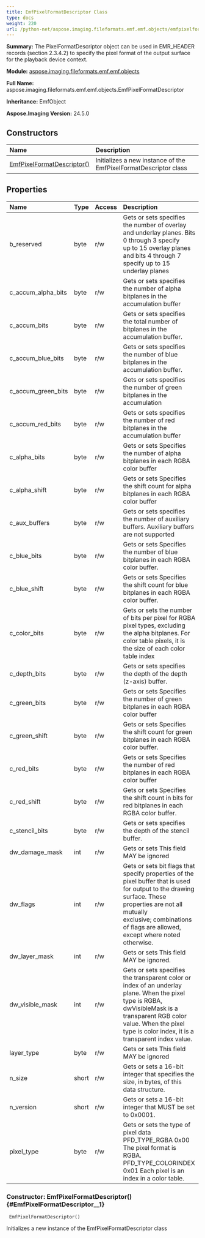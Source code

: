 ```yaml
---
title: EmfPixelFormatDescriptor Class
type: docs
weight: 220
url: /python-net/aspose.imaging.fileformats.emf.emf.objects/emfpixelformatdescriptor/
---
```


**Summary:** The PixelFormatDescriptor object can be used in EMR_HEADER records (section 2.3.4.2) to specify the pixel format of the output surface for the playback device context.

**Module:** [aspose.imaging.fileformats.emf.emf.objects](/imaging/python-net/aspose.imaging.fileformats.emf.emf.objects/)

**Full Name:** aspose.imaging.fileformats.emf.emf.objects.EmfPixelFormatDescriptor

**Inheritance:** EmfObject

**Aspose.Imaging Version:** 24.5.0

## **Constructors**
| **Name** | **Description** |
| :- | :- |
| [EmfPixelFormatDescriptor()](#EmfPixelFormatDescriptor__1) | Initializes a new instance of the EmfPixelFormatDescriptor class |
## **Properties**
| **Name** | **Type** | **Access** | **Description** |
| :- | :- | :- | :- |
| b_reserved | byte | r/w | Gets or sets specifies the number of overlay and underlay planes. Bits 0 through 3 specify <br/>            up to 15 overlay planes and bits 4 through 7 specify up to 15 underlay planes |
| c_accum_alpha_bits | byte | r/w | Gets or sets specifies the number of alpha bitplanes in the accumulation buffer |
| c_accum_bits | byte | r/w | Gets or sets specifies the total number of bitplanes in the accumulation buffer. |
| c_accum_blue_bits | byte | r/w | Gets or sets specifies the number of blue bitplanes in the accumulation buffer. |
| c_accum_green_bits | byte | r/w | Gets or sets specifies the number of green bitplanes in the accumulation |
| c_accum_red_bits | byte | r/w | Gets or sets specifies the number of red bitplanes in the accumulation buffer |
| c_alpha_bits | byte | r/w | Gets or sets  Specifies the number of alpha bitplanes in each RGBA color buffer |
| c_alpha_shift | byte | r/w | Gets or sets Specifies the shift count for alpha bitplanes in each RGBA color buffer |
| c_aux_buffers | byte | r/w | Gets or sets specifies the number of auxiliary buffers. Auxiliary buffers are not supported |
| c_blue_bits | byte | r/w | Gets or sets  Specifies the number of blue bitplanes in each RGBA color buffer. |
| c_blue_shift | byte | r/w | Gets or sets  Specifies the shift count for blue bitplanes in each RGBA color buffer. |
| c_color_bits | byte | r/w | Gets or sets the number of bits per pixel for RGBA pixel types, excluding the alpha bitplanes. For color table pixels, it is the size of each color table index |
| c_depth_bits | byte | r/w | Gets or sets specifies the depth of the depth (z-axis) buffer. |
| c_green_bits | byte | r/w | Gets or sets  Specifies the number of green bitplanes in each RGBA color buffer |
| c_green_shift | byte | r/w | Gets or sets  Specifies the shift count for green bitplanes in each RGBA color buffer. |
| c_red_bits | byte | r/w | Gets or sets  Specifies the number of red bitplanes in each RGBA color buffer |
| c_red_shift | byte | r/w | Gets or sets  Specifies the shift count in bits for red bitplanes in each RGBA color buffer. |
| c_stencil_bits | byte | r/w | Gets or sets specifies the depth of the stencil buffer. |
| dw_damage_mask | int | r/w | Gets or sets This field MAY be ignored |
| dw_flags | int | r/w | Gets or sets bit flags that specify properties of the pixel buffer that is used <br/>            for output to the drawing surface. These properties are not all mutually <br/>            exclusive; combinations of flags are allowed, except where noted otherwise. |
| dw_layer_mask | int | r/w | Gets or sets This field MAY be ignored. |
| dw_visible_mask | int | r/w | Gets or sets specifies the transparent color or index of an underlay plane. When the pixel <br/>            type is RGBA, dwVisibleMask is a transparent RGB color value. When the pixel <br/>            type is color index, it is a transparent index value. |
| layer_type | byte | r/w | Gets or sets This field MAY be ignored |
| n_size | short | r/w | Gets or sets a 16-bit integer that specifies the size, in bytes, of this data structure. |
| n_version | short | r/w | Gets or sets a 16-bit integer that MUST be set to 0x0001. |
| pixel_type | byte | r/w | Gets or sets the type of pixel data<br/>            PFD_TYPE_RGBA       0x00 The pixel format is RGBA.<br/>            PFD_TYPE_COLORINDEX 0x01 Each pixel is an index in a color table. |


### Constructor: EmfPixelFormatDescriptor() {#EmfPixelFormatDescriptor__1}


```
 EmfPixelFormatDescriptor() 
```

Initializes a new instance of the EmfPixelFormatDescriptor class

